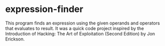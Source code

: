 # expression-finder

This program finds an expression using the given operands and operators that evaluates to result.
It was a quick code project inspired by the Introduction of Hacking: The Art of Exploitation (Second Edition) by Jon Erickson.
